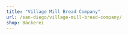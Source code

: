 ```yaml
---
title: "Village Mill Bread Company"
url: /san-diego/village-mill-bread-company/
shop: Bäckerei
---
```

